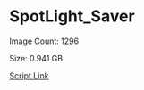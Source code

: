 # SpotLight_Saver

Image Count: 1296

Size: 0.941 GB

[Script Link](https://github.com/liuyal/Archive/blob/master/Python/Utilities/Miscellaneous/spotlight_saver.py)